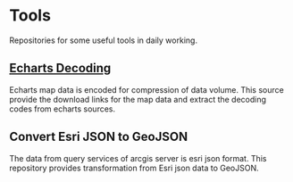# Tools
Repositories for some useful tools in daily working.

## [Echarts Decoding](https://github.com/luwei14/Tools/tree/master/EchartsDecoding])
Echarts map data is encoded for compression of data volume. This source provide the download links for the map data and extract the decoding codes from echarts sources.

## Convert Esri JSON to GeoJSON
The data from query services of arcgis server is esri json format. This repository provides transformation from Esri json data to GeoJSON.
